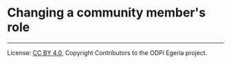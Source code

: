 <!-- SPDX-License-Identifier: CC-BY-4.0 -->
<!-- Copyright Contributors to the ODPi Egeria project. -->

# Changing a community member's role




----
License: [CC BY 4.0](https://creativecommons.org/licenses/by/4.0/),
Copyright Contributors to the ODPi Egeria project.